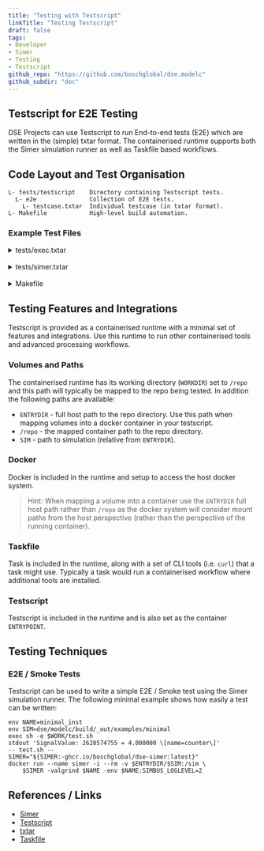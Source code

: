 ```yaml
---
title: "Testing with Testscript"
linkTitle: "Testing Testscript"
draft: false
tags:
- Developer
- Simer
- Testing
- Testscript
github_repo: "https://github.com/boschglobal/dse.modelc"
github_subdir: "doc"
---
```


## Testscript for E2E Testing

DSE Projects can use Testscript to run End-to-end tests (E2E) which are written in the (simple) txtar format. The containerised runtime supports both the Simer simulation runner as well as Taskfile based workflows.


## Code Layout and Test Organisation

```test
L- tests/testscript    Directory containing Testscript tests.
  L- e2e               Collection of E2E tests.
    L- testcase.txtar  Individual testcase (in txtar format).
L- Makefile            High-level build automation.
```


### Example Test Files

<details>
<summary>tests/exec.txtar</summary>
{{< readfile file="examples/tests/exec.txtar" code="true" lang="sh" >}}
</details>

<br />

<details>
<summary>tests/simer.txtar</summary>
{{< readfile file="examples/tests/simer.txtar" code="true" lang="sh" >}}
</details>

<br />

<details>
<summary>Makefile</summary>
{{< readfile file="examples/Makefile" code="true" lang="make" >}}
</details>


## Testing Features and Integrations

Testscript is provided as a containerised runtime with a minimal set of features and integrations. Use this runtime to run other containerised tools and advanced processing workflows.


### Volumes and Paths

The containerised runtime has its working directory (`WORKDIR`) set to `/repo` and this path will typically be mapped to the repo being tested. In addition the following paths are available:

* `ENTRYDIR` - full host path to the repo directory. Use this path when mapping volumes into a docker container in your testscript.
* `/repo` - the mapped container path to the repo directory.
* `SIM` - path to simulation (relative from `ENTRYDIR`).


### Docker

Docker is included in the runtime and setup to access the host docker system.

> Hint: When mapping a volume into a container use the `ENTRYDIR` full host path rather than `/repo` as the docker system will consider mount paths from the host perspective (rather than the perspective of the running container).


### Taskfile

Task is included in the runtime, along with a set of CLI tools (i.e. `curl`) that a task might use. Typically a task would run a containerised workflow where additional tools are installed.


### Testscript

Testscript is included in the runtime and is also set as the container `ENTRYPOINT`.


## Testing Techniques

### E2E / Smoke Tests

Testscript can be used to write a simple E2E / Smoke test using the Simer simulation runner. The following minimal example shows how easily a test can be written:

```txtar
env NAME=minimal_inst
env SIM=dse/modelc/build/_out/examples/minimal
exec sh -e $WORK/test.sh
stdout 'SignalValue: 2628574755 = 4.000000 \[name=counter\]'
-- test.sh --
SIMER="${SIMER:-ghcr.io/boschglobal/dse-simer:latest}"
docker run --name simer -i --rm -v $ENTRYDIR/$SIM:/sim \
    $SIMER -valgrind $NAME -env $NAME:SIMBUS_LOGLEVEL=2
```


## References / Links

* [Simer](docs/user/simer)
* [Testscript](https://pkg.go.dev/github.com/rogpeppe/go-internal/testscript)
* [txtar](https://pkg.go.dev/golang.org/x/tools/txtar)
* [Taskfile](https://taskfile.dev/)
